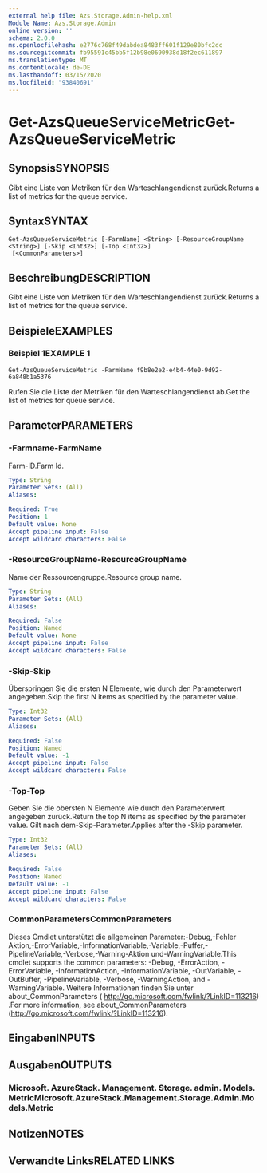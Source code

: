 ```yaml
---
external help file: Azs.Storage.Admin-help.xml
Module Name: Azs.Storage.Admin
online version: ''
schema: 2.0.0
ms.openlocfilehash: e2776c768f49dabdea8483ff601f129e80bfc2dc
ms.sourcegitcommit: fb95591c45bb5f12b98e0690938d18f2ec611897
ms.translationtype: MT
ms.contentlocale: de-DE
ms.lasthandoff: 03/15/2020
ms.locfileid: "93840691"
---
```

# <span data-ttu-id="f7229-101">Get-AzsQueueServiceMetric</span><span class="sxs-lookup"><span data-stu-id="f7229-101">Get-AzsQueueServiceMetric</span></span>

## <span data-ttu-id="f7229-102">Synopsis</span><span class="sxs-lookup"><span data-stu-id="f7229-102">SYNOPSIS</span></span>
<span data-ttu-id="f7229-103">Gibt eine Liste von Metriken für den Warteschlangendienst zurück.</span><span class="sxs-lookup"><span data-stu-id="f7229-103">Returns a list of metrics for the queue service.</span></span>

## <span data-ttu-id="f7229-104">Syntax</span><span class="sxs-lookup"><span data-stu-id="f7229-104">SYNTAX</span></span>

```
Get-AzsQueueServiceMetric [-FarmName] <String> [-ResourceGroupName <String>] [-Skip <Int32>] [-Top <Int32>]
 [<CommonParameters>]
```

## <span data-ttu-id="f7229-105">Beschreibung</span><span class="sxs-lookup"><span data-stu-id="f7229-105">DESCRIPTION</span></span>
<span data-ttu-id="f7229-106">Gibt eine Liste von Metriken für den Warteschlangendienst zurück.</span><span class="sxs-lookup"><span data-stu-id="f7229-106">Returns a list of metrics for the queue service.</span></span>

## <span data-ttu-id="f7229-107">Beispiele</span><span class="sxs-lookup"><span data-stu-id="f7229-107">EXAMPLES</span></span>

### <span data-ttu-id="f7229-108">Beispiel 1</span><span class="sxs-lookup"><span data-stu-id="f7229-108">EXAMPLE 1</span></span>
```
Get-AzsQueueServiceMetric -FarmName f9b8e2e2-e4b4-44e0-9d92-6a848b1a5376
```

<span data-ttu-id="f7229-109">Rufen Sie die Liste der Metriken für den Warteschlangendienst ab.</span><span class="sxs-lookup"><span data-stu-id="f7229-109">Get the list of metrics for queue service.</span></span>

## <span data-ttu-id="f7229-110">Parameter</span><span class="sxs-lookup"><span data-stu-id="f7229-110">PARAMETERS</span></span>

### <span data-ttu-id="f7229-111">-Farmname</span><span class="sxs-lookup"><span data-stu-id="f7229-111">-FarmName</span></span>
<span data-ttu-id="f7229-112">Farm-ID.</span><span class="sxs-lookup"><span data-stu-id="f7229-112">Farm Id.</span></span>

```yaml
Type: String
Parameter Sets: (All)
Aliases:

Required: True
Position: 1
Default value: None
Accept pipeline input: False
Accept wildcard characters: False
```

### <span data-ttu-id="f7229-113">-ResourceGroupName</span><span class="sxs-lookup"><span data-stu-id="f7229-113">-ResourceGroupName</span></span>
<span data-ttu-id="f7229-114">Name der Ressourcengruppe.</span><span class="sxs-lookup"><span data-stu-id="f7229-114">Resource group name.</span></span>

```yaml
Type: String
Parameter Sets: (All)
Aliases:

Required: False
Position: Named
Default value: None
Accept pipeline input: False
Accept wildcard characters: False
```

### <span data-ttu-id="f7229-115">-Skip</span><span class="sxs-lookup"><span data-stu-id="f7229-115">-Skip</span></span>
<span data-ttu-id="f7229-116">Überspringen Sie die ersten N Elemente, wie durch den Parameterwert angegeben.</span><span class="sxs-lookup"><span data-stu-id="f7229-116">Skip the first N items as specified by the parameter value.</span></span>

```yaml
Type: Int32
Parameter Sets: (All)
Aliases:

Required: False
Position: Named
Default value: -1
Accept pipeline input: False
Accept wildcard characters: False
```

### <span data-ttu-id="f7229-117">-Top</span><span class="sxs-lookup"><span data-stu-id="f7229-117">-Top</span></span>
<span data-ttu-id="f7229-118">Geben Sie die obersten N Elemente wie durch den Parameterwert angegeben zurück.</span><span class="sxs-lookup"><span data-stu-id="f7229-118">Return the top N items as specified by the parameter value.</span></span>
<span data-ttu-id="f7229-119">Gilt nach dem-Skip-Parameter.</span><span class="sxs-lookup"><span data-stu-id="f7229-119">Applies after the -Skip parameter.</span></span>

```yaml
Type: Int32
Parameter Sets: (All)
Aliases:

Required: False
Position: Named
Default value: -1
Accept pipeline input: False
Accept wildcard characters: False
```

### <span data-ttu-id="f7229-120">CommonParameters</span><span class="sxs-lookup"><span data-stu-id="f7229-120">CommonParameters</span></span>
<span data-ttu-id="f7229-121">Dieses Cmdlet unterstützt die allgemeinen Parameter:-Debug,-Fehler Aktion,-ErrorVariable,-InformationVariable,-Variable,-Puffer,-PipelineVariable,-Verbose,-Warning-Aktion und-WarningVariable.</span><span class="sxs-lookup"><span data-stu-id="f7229-121">This cmdlet supports the common parameters: -Debug, -ErrorAction, -ErrorVariable, -InformationAction, -InformationVariable, -OutVariable, -OutBuffer, -PipelineVariable, -Verbose, -WarningAction, and -WarningVariable.</span></span> <span data-ttu-id="f7229-122">Weitere Informationen finden Sie unter about_CommonParameters ( http://go.microsoft.com/fwlink/?LinkID=113216) .</span><span class="sxs-lookup"><span data-stu-id="f7229-122">For more information, see about_CommonParameters (http://go.microsoft.com/fwlink/?LinkID=113216).</span></span>

## <span data-ttu-id="f7229-123">Eingaben</span><span class="sxs-lookup"><span data-stu-id="f7229-123">INPUTS</span></span>

## <span data-ttu-id="f7229-124">Ausgaben</span><span class="sxs-lookup"><span data-stu-id="f7229-124">OUTPUTS</span></span>

### <span data-ttu-id="f7229-125">Microsoft. AzureStack. Management. Storage. admin. Models. Metric</span><span class="sxs-lookup"><span data-stu-id="f7229-125">Microsoft.AzureStack.Management.Storage.Admin.Models.Metric</span></span>

## <span data-ttu-id="f7229-126">Notizen</span><span class="sxs-lookup"><span data-stu-id="f7229-126">NOTES</span></span>

## <span data-ttu-id="f7229-127">Verwandte Links</span><span class="sxs-lookup"><span data-stu-id="f7229-127">RELATED LINKS</span></span>
